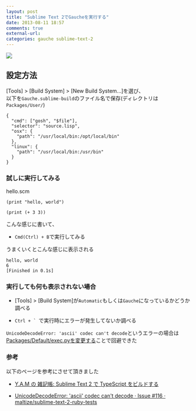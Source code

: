 ```yaml
---
layout: post
title: "Sublime Text 2でGaucheを実行する"
date: 2013-08-11 18:57
comments: true
external-url: 
categories: gauche sublime-text-2
---
```


![](https://dl.dropboxusercontent.com/u/85825/blog/image/20130811/sublime-scm.png)

## 設定方法

[Tools] > [Build System] > [New Build System...]を選び、  
以下を`Gauche.sublime-build`のファイル名で保存(ディレクトリは`Packages/User/`)

```
{
  "cmd": ["gosh", "$file"],
  "selector": "source.lisp",
  "osx": {
    "path": "/usr/local/bin:/opt/local/bin"
  },
  "linux": {
    "path": "/usr/local/bin:/usr/bin"
  }
}
```

### 試しに実行してみる

hello.scm
```
(print "hello, world")

(print (+ 3 3))

```

こんな感じに書いて、

- `Cmd(Ctrl) + B`で実行してみる

うまくいくとこんな感じに表示される

```
hello, world
6
[Finished in 0.1s]
```

### 実行しても何も表示されない場合

- [Tools] > [Build System]が`Automatic`もしくは`Gauche`になっているかどうか調べる

- ``Ctrl + ` ``で実行時にエラーが発生してないか調べる

`UnicodeDecodeError: 'ascii' codec can't decode`というエラーの場合は
[Packages/Default/exec.pyを変更する](https://github.com/maltize/sublime-text-2-ruby-tests/issues/116#issuecomment-11103810)ことで回避できた

### 参考

以下のページを参考にさせて頂きました

- [Y.A.M の 雑記帳: Sublime Text 2 で TypeScript をビルドする](http://y-anz-m.blogspot.jp/2012/11/sublime-text-2-typescript.html)

- [UnicodeDecodeError: 'ascii' codec can't decode · Issue #116 · maltize/sublime-text-2-ruby-tests](https://github.com/maltize/sublime-text-2-ruby-tests/issues/116)